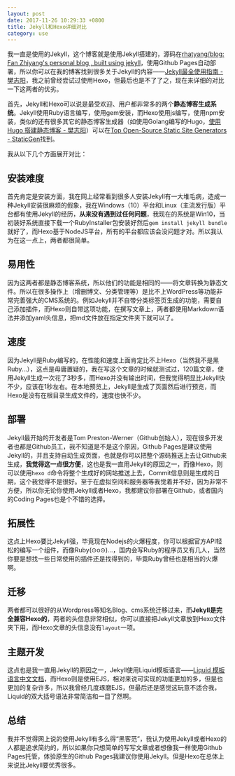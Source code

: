```yaml
---
layout: post
date: 2017-11-26 10:29:33 +0800
title: Jekyll和Hexo详细对比
category: use
---
```


我一直是使用的Jekyll，这个博客就是使用Jekyll搭建的，源码在[rhatyang/blog: Fan Zhiyang's personal blog , built using jekyll](https://github.com/rhatyang/blog)，使用Github Pages自动部署，所以你可以在我的博客找到很多关于Jekyll的内容——[Jekyll最全使用指南 - 樊志阳](https://fanzhiyang.com/blog/jekyll/)，我之前曾经尝试过使用Hexo，但最后也是不了了之，现在来详细的对比一下这两者的优劣。

首先，Jekyll和Hexo可以说是最受欢迎、用户都非常多的两个**静态博客生成系统**。Jekyll使用Ruby语言编写，使用gem安装，而Hexo使用js编写，使用npm安装，类似的还有很多其它的静态博客生成器（如使用Golang编写的Hugo，[使用Hugo 搭建静态博客 - 樊志阳](https://fanzhiyang.com/blog/hugo/)）可以在[Top Open-Source Static Site Generators - StaticGen](https://www.staticgen.com/)找到。

我从以下几个方面展开对比：

## 安装难度

首先肯定是安装方面，我在网上经常看到很多人安装Jekyll有一大堆毛病，造成一种Jekyll安装很麻烦的假象，我在Windows（10）平台和Linux（主流发行版）平台都有使用Jekyll的经历，**从来没有遇到过任何问题**，我现在的系统是Win10，当初装好系统直接下载一个RubyInstaller包安装好然后`gem install jekyll bundle`就好了，而Hexo基于NodeJS平台，所有的平台都应该会没问题才对。所以我认为在这一点上，两者都很简单。

## 易用性

因为这两者都是静态博客系统，所以他们的功能是相同的——将文章转换为静态文件。所以在很多操作上（增删博文、分类管理等）是比不上WordPress等功能非常完善强大的CMS系统的。例如Jekyll并不自带分类标签页生成的功能，需要自己添加插件，而Hexo则自带这项功能，在撰写文章上，两者都使用Markdown语法并添加yaml头信息，把md文件放在指定文件夹下就可以了。

## 速度

因为Jekyll是Ruby编写的，在性能和速度上面肯定比不上Hexo（当然我不是黑Ruby...），这点是毋庸置疑的，我在写这个文章的时候就测试过，120篇文章，使用Jekyll生成一次花了3秒多，而Hexo并没有输出时间，但我觉得明显比Jekyll快不少，应该在1秒左右。在本地预览上，Jekyll是生成了页面然后进行预览，而Hexo是没有在根目录生成文件的，速度也快不少。

## 部署

Jekyll最开始的开发者是Tom Preston-Werner（Github创始人），现在很多开发者也都是Github员工，我不知道是不是这个原因，Github Pages是建议使用Jekyll的，并且支持自动生成页面，也就是你可以把整个源码推送上去让Github来生成，**我觉得这一点很方便**，这也是我一直用Jekyll的原因之一，而像Hexo，则可以使用`hexo d`命令将整个生成好的网站推送上去，Commit信息则是生成的日期，这个我觉得不是很好。至于在虚拟空间和服务器等我觉着并不好，因为非常不方便，所以你无论你使用Jekyll或者Hexo，我都建议你部署在Github，或者国内的Coding Pages也是个不错的选择。

## 拓展性

这点上Hexo要比Jekyll强，毕竟现在Nodejs的火爆程度，你可以根据官方API轻松的编写一个组件，而像Ruby(⊙o⊙)…，国内会写Ruby的程序员又有几人，当然你要是想找一些日常使用的插件还是找得到的，毕竟Ruby曾经也是相当的火爆啊。

## 迁移

两者都可以很好的从Wordpress等知名Blog、cms系统迁移过来，而**Jekyll是完全兼容Hexo的**，两者的头信息非常相似，你可以直接把Jekyll文章放到Hexo文件夹下用，而Hexo文章的头信息没有`layout`一项。

## 主题开发

这点也是我一直用Jekyll的原因之一，Jekyll使用Liquid模板语言——[Liquid 模板语言中文文档](https://liquid.bootcss.com/)，而Hexo则是使用EJS，相对来说可实现的功能更加的多，但是也更加的复杂许多，所以我曾经几度琢磨EJS，但最后还是感觉这玩意不适合我，Liquid的双大括号语法非常简洁和一目了然啊。

## 总结

我并不觉得网上说的使用Jekyll有多么得“黑客范”，我认为使用Jekyll或者Hexo的人都是追求简约的，所以如果你只想简单的写写文章或者想像我一样使用Github Pages托管，体验原生的Github Pages我建议你使用Jekyll。但是Hexo在总体上来说比Jekyll要优秀很多。
